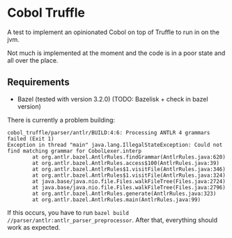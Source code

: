 # Cobol Truffle

A test to implement an opinionated Cobol on top of Truffle to run in on the jvm.

Not much is implemented at the moment and the code is in a poor state and all over the place.

## Requirements

- Bazel (tested with version 3.2.0) (TODO: Bazelisk + check in bazel version)


There is currently a problem building:
```
cobol_truffle/parser/antlr/BUILD:4:6: Processing ANTLR 4 grammars failed (Exit 1)
Exception in thread "main" java.lang.IllegalStateException: Could not find matching grammar for CobolLexer.interp
        at org.antlr.bazel.AntlrRules.findGrammar(AntlrRules.java:620)
        at org.antlr.bazel.AntlrRules.access$100(AntlrRules.java:39)
        at org.antlr.bazel.AntlrRules$1.visitFile(AntlrRules.java:346)
        at org.antlr.bazel.AntlrRules$1.visitFile(AntlrRules.java:324)
        at java.base/java.nio.file.Files.walkFileTree(Files.java:2724)
        at java.base/java.nio.file.Files.walkFileTree(Files.java:2796)
        at org.antlr.bazel.AntlrRules.generate(AntlrRules.java:323)
        at org.antlr.bazel.AntlrRules.main(AntlrRules.java:99)
```

If this occurs, you have to run `bazel build //parser/antlr:antlr_parser_preprocessor`.
After that, everything should work as expected.